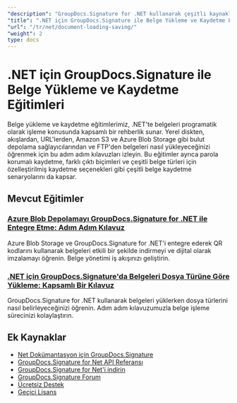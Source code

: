 ```yaml
---
"description": "GroupDocs.Signature for .NET kullanarak çeşitli kaynaklardan belgeleri nasıl yükleyeceğinizi ve imzalı belgeleri farklı seçeneklerle nasıl kaydedeceğinizi öğrenin."
"title": ".NET için GroupDocs.Signature ile Belge Yükleme ve Kaydetme Eğitimleri"
"url": "/tr/net/document-loading-saving/"
"weight": 2
type: docs
---
```

# .NET için GroupDocs.Signature ile Belge Yükleme ve Kaydetme Eğitimleri

Belge yükleme ve kaydetme eğitimlerimiz, .NET'te belgeleri programatik olarak işleme konusunda kapsamlı bir rehberlik sunar. Yerel diskten, akışlardan, URL'lerden, Amazon S3 ve Azure Blob Storage gibi bulut depolama sağlayıcılarından ve FTP'den belgeleri nasıl yükleyeceğinizi öğrenmek için bu adım adım kılavuzları izleyin. Bu eğitimler ayrıca parola korumalı kaydetme, farklı çıktı biçimleri ve çeşitli belge türleri için özelleştirilmiş kaydetme seçenekleri gibi çeşitli belge kaydetme senaryolarını da kapsar.

## Mevcut Eğitimler

### [Azure Blob Depolamayı GroupDocs.Signature for .NET ile Entegre Etme: Adım Adım Kılavuz](./azure-blob-storage-groupdocs-signature-integration/)
Azure Blob Storage ve GroupDocs.Signature for .NET'i entegre ederek QR kodlarını kullanarak belgeleri etkili bir şekilde indirmeyi ve dijital olarak imzalamayı öğrenin. Belge yönetimi iş akışınızı geliştirin.

### [.NET için GroupDocs.Signature'da Belgeleri Dosya Türüne Göre Yükleme: Kapsamlı Bir Kılavuz](./groupdocs-signature-dotnet-specify-file-type-loading/)
GroupDocs.Signature for .NET kullanarak belgeleri yüklerken dosya türlerini nasıl belirleyeceğinizi öğrenin. Adım adım kılavuzumuzla belge işleme sürecinizi kolaylaştırın.

## Ek Kaynaklar

- [Net Dokümantasyon için GroupDocs.Signature](https://docs.groupdocs.com/signature/net/)
- [GroupDocs.Signature for Net API Referansı](https://reference.groupdocs.com/signature/net/)
- [GroupDocs.Signature for Net'i indirin](https://releases.groupdocs.com/signature/net/)
- [GroupDocs.Signature Forum](https://forum.groupdocs.com/c/signature)
- [Ücretsiz Destek](https://forum.groupdocs.com/)
- [Geçici Lisans](https://purchase.groupdocs.com/temporary-license/)